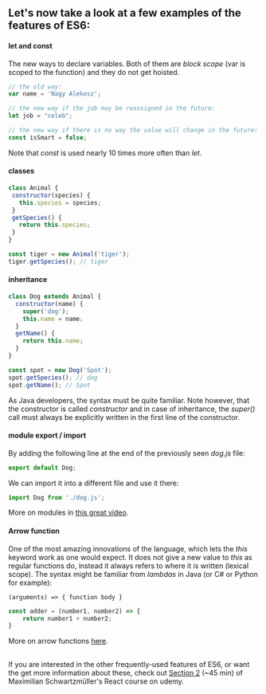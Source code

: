 ## Let's now take a look at a few examples of the features of ES6:

#### let and const

The new ways to declare variables. Both of them are _block scope_ (var is scoped to the function) and they do not get
hoisted.

 ```js
// the old way:
var name = 'Nagy Alekosz';

// the new way if the job may be reassigned in the future:
let job = "celeb";

// the new way if there is no way the value will change in the future:
const isSmart = false;
```

Note that _const_ is used nearly 10 times more often than _let_.

#### classes

 ```js
class Animal {
  constructor(species) {
    this.species = species;
  }
  getSpecies() {
    return this.species;
  }
}

const tiger = new Animal('tiger');
tiger.getSpecies(); // tiger
```

#### inheritance

```js
class Dog extends Animal {
  constructor(name) {
    super('dog');
    this.name = name;
  }
  getName() {
    return this.name;
  }
}

const spot = new Dog('Spot');
spot.getSpecies(); // dog
spot.getName(); // Spot
```

As Java developers, the syntax must be quite familiar. Note however, that the constructor is called _constructor_ and in
case of inheritance, the _super()_ call must always be explicitly written in the first line of the constructor.

#### module export / import

By adding the following line at the end of the previously seen _dog.js_ file:

```js
export default Dog;
```

We can import it into a different file and use it there:

```js
import Dog from './dog.js';
```

More on modules
in [this great video](https://www.udemy.com/course/react-the-complete-guide-incl-redux/learn/lecture/8211788#overview).

#### Arrow function

One of the most amazing innovations of the language, which lets the _this_ keyword work as one would expect. It does not
give a new value to _this_ as regular functions do, instead it always refers to where it is written (lexical scope). The
syntax might be familiar from _lambdas_  in Java (or C# or Python for example):

`(arguments) => { function body }`

```js
const adder = (number1, number2) => {
    return number1 + number2;
}
```

More on arrow
functions [here](https://www.udemy.com/course/react-the-complete-guide-incl-redux/learn/lecture/8211786#overview).

##

If you are interested in the other frequently-used features of ES6, or want the get more information about these, check
out [Section 2](https://www.udemy.com/course/react-the-complete-guide-incl-redux/learn/lecture/8211776#overview) (~45
min)
of Maximilian Schwartzmüller's React course on udemy.
